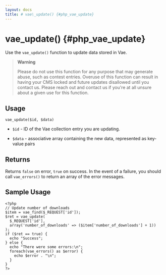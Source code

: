 ```yaml
---
layout: docs
title: # vae\_update() {#php_vae_update}
---
```


# vae\_update() {#php_vae_update}

Use the `vae_update()` function to update data stored in Vae.

> **Warning**
>
> Please do not use this function for any purpose that may generate
> abuse, such as contest entries. Overuse of this function can result in
> having your CMS locked and future updates disallowed until you contact
> us. Please reach out and contact us if you're at all unsure about a
> given use for this function.

## Usage

`vae_update($id, $data)`

-   `$id` - ID of the Vae collection entry you are updating.

-   `$data` - associative array containing the new data, represented as
    key-value pairs

## Returns

Returns `false` on error, `true` on success. In the event of a failure,
you should call `vae_errors()` to return an array of the error messages.

## Sample Usage

    <?php
    // Update number of downloads
    $item = vae_find($_REQUEST['id']);
    $ret = vae_update(
      $_REQUEST['id'], 
      array('number_of_downloads' => ($item['number_of_downloads'] + 1))
    );
    if ($ret == true) {
      echo "Success";
    } else {
      echo "There were some errors:\n";
      foreach(vae_errors() as $error) {
        echo $error . "\n";
      }
    }
    ?>
